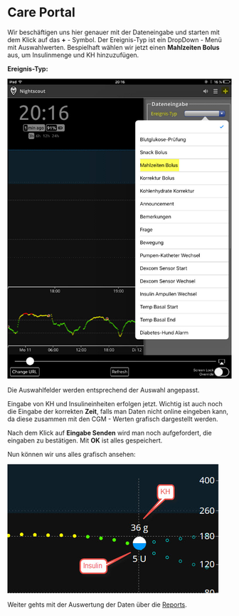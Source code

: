 # Care Portal



Wir beschäftigen uns hier genauer mit der Dateneingabe und starten mit dem Klick auf das **+** - Symbol. Der Ereignis-Typ ist ein DropDown - Menü mit Auswahlwerten. Bespielhaft
wählen wir jetzt einen **Mahlzeiten Bolus** aus, um Insulinmenge und KH hinzuzufügen.


**Ereignis-Typ:**

![nightscout_careportal](../images/nightscout/nightscout_careportal.jpg)


Die Auswahlfelder werden entsprechend der Auswahl angepasst.

Eingabe von KH und Insulineinheiten erfolgen jetzt. Wichtig ist auch noch die Eingabe der
korrekten **Zeit**, falls man Daten nicht online eingeben kann, da diese zusammen mit den CGM - Werten grafisch dargestellt werden.


Nach dem Klick auf **Eingabe Senden** wird man noch aufgefordert, die eingaben zu bestätigen. Mit **OK** ist alles gespeichert.




Nun können wir uns  alles grafisch ansehen:

![nightscout_cp_entries](../images/nightscout/nightscout_cp_entries.jpg)

Weiter gehts mit der  Auswertung der Daten über die [Reports](../nightscout/reports.md).